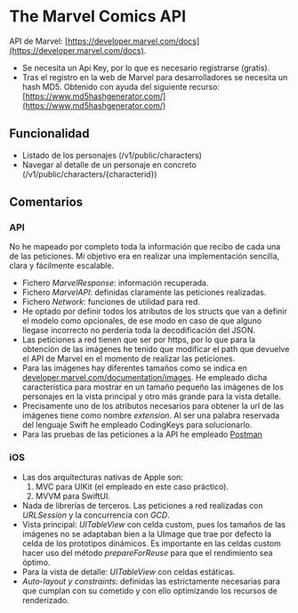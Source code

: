 # The Marvel Comics API

API de Marvel: [https://developer.marvel.com/docs](https://developer.marvel.com/docs).

- Se necesita un Api Key, por lo que es necesario registrarse (gratis).
- Tras el registro en la web de Marvel para desarrolladores se necesita un hash MD5. Obtenido con ayuda del siguiente recurso: [https://www.md5hashgenerator.com/](https://www.md5hashgenerator.com/)

## Funcionalidad

- Listado de los personajes (/v1/public/characters)
- Navegar al detalle de un personaje en concreto (/v1/public/characters/{characterid})

## Comentarios

### API

No he mapeado por completo toda la información que recibo de cada una de las peticiones. Mi objetivo era en realizar una implementación sencilla, clara y fácilmente escalable.

- Fichero *MarvelResponse*: información recuperada.
- Fichero *MarvelAPI*: definidas claramente las peticiones realizadas.
- Fichero *Network*: funciones de utilidad para red.
- He optado por definir todos los atributos de los structs que van a definir el modelo como opcionales, de ese modo en caso de que alguno llegase incorrecto no perdería toda la decodificación del JSON.
- Las peticiones a red tienen que ser por https, por lo que para la obtención de las imágenes he tenido que modificar el path que devuelve el API de Marvel en el momento de realizar las peticiones.
- Para las imágenes hay diferentes tamaños como se indica en [developer.marvel.com/documentation/images](https://developer.marvel.com/documentation/images). He empleado dicha característica para mostrar en un tamaño pequeño las imágenes de los personajes en la vista principal y otro más grande para la vista detalle.
- Precisamente uno de los atributos necesarios para obtener la url de las imágenes tiene como nombre *extension*. Al ser una palabra reservada del lenguaje Swift he empleado CodingKeys para solucionarlo.
- Para las pruebas de las peticiones a la API he empleado [Postman](https://www.postman.com/)

### iOS

- Las dos arquitecturas nativas de Apple son:
	1. MVC para UIKit (el empleado en este caso práctico).
	2. MVVM para SwiftUI.
-  Nada de librerías de terceros. Las peticiones a red realizadas con *URLSession* y la concurrencia con *GCD*.
- Vista principal: *UITableView* con celda custom, pues los tamaños de las imágenes no se adaptaban bien a la UImage que trae por defecto la celda de los prototipos dinámicos. Es importante en las celdas custom hacer uso del método *prepareForReuse* para que el rendimiento sea óptimo.
- Para la vista de detalle: *UITableView* con celdas estáticas.
- *Auto-layout y constraints*: definidas las estríctamente necesarias para que cumplan con su cometido y con ello optimizando los recursos de renderizado.
